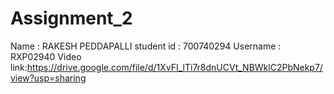 # Assignment_2
Name : RAKESH PEDDAPALLI 
student id : 700740294
Username : RXP02940
Video link:https://drive.google.com/file/d/1XvFI_lTi7r8dnUCVt_NBWklC2PbNekp7/view?usp=sharing
